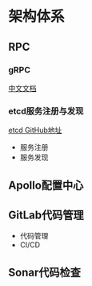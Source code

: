 # 架构体系

## RPC
### gRPC
[中文文档](https://doc.oschina.net/grpc?t=58008)
### etcd服务注册与发现
[etcd GitHub地址](https://github.com/etcd-io/etcd)
- 服务注册
- 服务发现

## Apollo配置中心

## GitLab代码管理
- 代码管理
- CI/CD

## Sonar代码检查

